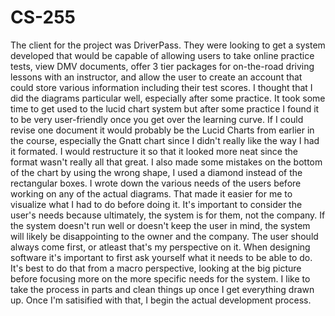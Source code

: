 # CS-255

The client for the project was DriverPass. They were looking to get a system developed that would be capable of allowing users to take online practice tests, view DMV documents, offer 3 tier packages for on-the-road driving lessons with an instructor, and allow the user to create an account that could store various information including their test scores. I thought that I did the diagrams particular well, especially after some practice. It took some time to get used to the lucid chart system but after some practice I found it to be very user-friendly once you get over the learning curve. If I could revise one document it would probably be the Lucid Charts from earlier in the course, especially the Gnatt chart since I didn't really like the way I had it formated. I would restructure it so that it looked more neat since the format wasn't really all that great. I also made some mistakes on the bottom of the chart by using the wrong shape, I used a diamond instead of the rectangular boxes. I wrote down the various needs of the users before working on any of the actual diagrams. That made it easier for me to visualize what I had to do before doing it. It's important to consider the user's needs because ultimately, the system is for them, not the company. If the system doesn't run well or doesn't keep the user in mind, the system will likely be disappointing to the owner and the company. The user should always come first, or atleast that's my perspective on it. When designing software it's important to first ask yourself what it needs to be able to do. It's best to do that from a macro perspective, looking at the big picture before focusing more on the more specific needs for the system. I like to take the process in parts and clean things up once I get everything drawn up. Once I'm satisified with that, I begin the actual development process.
